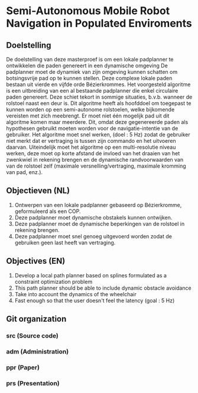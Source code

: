 # Semi-Autonomous Mobile Robot Navigation in Populated Enviroments

## Doelstelling
De doelstelling van deze masterproef is om een lokale padplanner te ontwikkelen die paden genereert in een dynamische omgeving
De padplanner moet de dynamiek van zijn omgeving kunnen schatten om botsingsvrije pad op te kunnen stellen. 
Deze complexe lokale paden bestaan uit vierde en vijfde orde Bézierkrommes. 
Het voorgesteld algoritme is een uitbreiding van een al bestaande padplanner die enkel circulaire paden genereert.
Deze schiet tekort in sommige situaties, b.v.b. wanneer de rolstoel naast een deur is. 
Dit algoritme heeft als hoofddoel om toegepast te kunnen worden op een semi-autonome rolstoelen, welke bijkomende vereisten met zich meebrengt. 
Er moet niet één mogelijk pad uit dit algoritme komen maar meerdere. 
Dit, omdat deze gegenereerde paden als hypothesen gebruikt moeten worden voor de navigatie-intentie van de gebruiker. 
Het algoritme moet snel werken, (doel : 5 Hz) zodat de gebruiker niet merkt dat er vertraging is tussen zijn commando en het uitvoeren daarvan.
Uiteindelijk moet het algoritme op een multi-resolutie niveau werken, 
deze moet op korte afstand de invloed van het draaien van het zwenkwiel in rekening brengen
en de dynamische randvoorwaarden van van de rolstoel zelf (maximale versnelling/vertraging, maximale kromming van pad, enz.).

## Objectieven (NL)
1. Ontwerpen van een lokale padplanner gebaseerd op Bézierkromme, geformuleerd als een COP.
2. Deze padplanner moet dynamische obstakels kunnen ontwijken.
3. Deze padplanner moet de dynamische beperkingen van de rolstoel in rekening brengen.
4. Deze padplanner moet snel genoeg uitgevoerd worden zodat de gebruiken geen last heeft van vertraging.


## Objectives (EN)
1. Develop a local path planner based on splines formulated as a constraint optimization problem
2. This path planner should be able to include dynamic obstacle avoidance
3. Take into account the dynamics of the wheelchair
4. Fast enough so that the user doesn't feel the latency (goal : 5 Hz)

## Git organization

### src (Source code)

### adm (Administration)


### ppr (Paper)

### prs	(Presentation)



